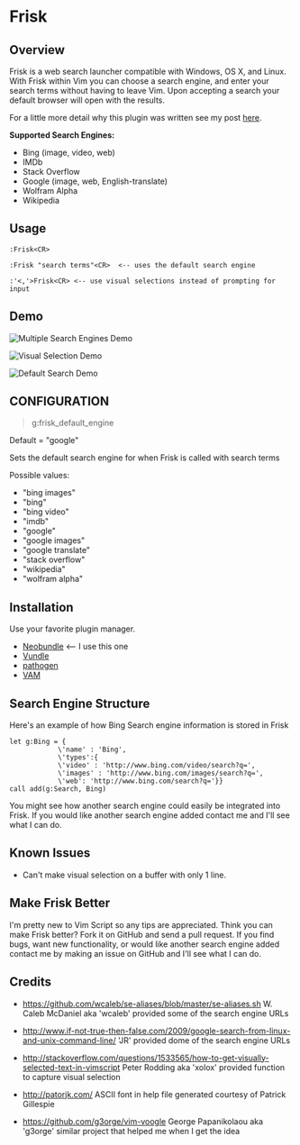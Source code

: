 Frisk
=====

Overview
--------
Frisk is a web search launcher compatible with Windows, OS X, and Linux. With
Frisk within Vim you can choose a search engine, and enter your search terms
without having to leave Vim. Upon accepting a search your default browser will
open with the results.

For a little more detail why this plugin was written see my post
[here](http://ryanpcarney.com/updatesnews/2013/6/11/frisk-the-web-search-vim-plugin).

**Supported Search Engines:**
* Bing (image, video, web)
* IMDb
* Stack Overflow
* Google (image, web, English-translate)
* Wolfram Alpha 
* Wikipedia

Usage
-----
    :Frisk<CR>

    :Frisk "search terms"<CR>  <-- uses the default search engine 

    :'<,'>Frisk<CR> <-- use visual selections instead of prompting for input

Demo
----

![Multiple Search Engines Demo](http://i.minus.com/ibnAscxZzh8agV.gif)

![Visual Selection Demo](http://i.minus.com/ibyU9aYE4tcFs6.gif)

![Default Search Demo](http://i.minus.com/ibk6UbFKFTZAtB.gif)

CONFIGURATION
-------------
> g:frisk_default_engine

Default = "google"

Sets the default search engine for when Frisk is called with search terms

Possible values:
- "bing images"
- "bing" 
- "bing video" 
- "imdb" 
- "google" 
- "google images" 
- "google translate" 
- "stack overflow" 
- "wikipedia" 
- "wolfram alpha"

Installation
-------------
Use your favorite plugin manager.
* [Neobundle](https://github.com/Shougo/neobundle.vim) <-- I use this one
* [Vundle](https://github.com/gmarik/vundle)
* [pathogen](https://github.com/tpope/vim-pathogen)
* [VAM](https://github.com/MarcWeber/vim-addon-manager)

Search Engine Structure
-----------------------
Here's an example of how Bing Search engine information is stored in Frisk

```VimL
let g:Bing = {
            \'name' : 'Bing', 
            \'types':{
            \'video' : 'http://www.bing.com/video/search?q=',
            \'images' : 'http://www.bing.com/images/search?q=',
            \'web': 'http://www.bing.com/search?q='}}
call add(g:Search, Bing)
```

You might see how another search engine could easily be integrated into Frisk.
If you would like another search engine added contact me and I'll see what I
can do.


Known Issues
------------
- Can't make visual selection on a buffer with only 1 line.

Make Frisk Better
-----------------

I'm pretty new to Vim Script so any tips are appreciated. Think you can make
Frisk better? Fork it on GitHub and send a pull request. If you find bugs, want
new functionality, or would like another search engine added contact me by
making an issue on GitHub and I'll see what I can do. 


Credits
-------
- https://github.com/wcaleb/se-aliases/blob/master/se-aliases.sh
  W. Caleb McDaniel aka 'wcaleb' provided some of the search engine URLs

- http://www.if-not-true-then-false.com/2009/google-search-from-linux-and-unix-command-line/
  'JR' provided dome of the search engine URLs

- http://stackoverflow.com/questions/1533565/how-to-get-visually-selected-text-in-vimscript
  Peter Rodding aka 'xolox' provided function to capture visual selection

- http://patorjk.com/
  ASCII font in help file generated courtesy of Patrick Gillespie 

- https://github.com/g3orge/vim-voogle
  George Papanikolaou aka 'g3orge' similar project that helped me when I get the idea

